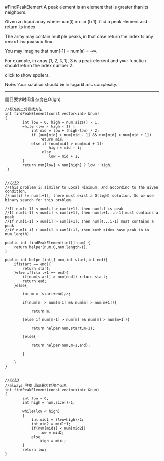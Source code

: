 #FindPeakElement
A peak element is an element that is greater than its neighbors.

Given an input array where num[i] ≠ num[i+1], find a peak element and return its index.

The array may contain multiple peaks, in that case return the index to any one of the peaks is fine.

You may imagine that num[-1] = num[n] = -∞.

For example, in array [1, 2, 3, 1], 3 is a peak element and your function should return the index number 2.

click to show spoilers.

Note:
Your solution should be in logarithmic complexity.


---

题目要求时间复杂度在O(lgn)


```
//标准的二分查找方法
int findPeakElement(const vector<int> &num)
{
        int low = 0, high = num.size() - 1;
        while (low < high - 1) {
            int mid = low + (high-low) / 2;
            if (num[mid] > num[mid - 1] && num[mid] > num[mid + 1]) 
                return mid;
            else if (num[mid] > num[mid + 1]) 
                    high = mid - 1;
                 else 
                    low = mid + 1;    
        }
        return num[low] > num[high] ? low : high;
 }


//方法2
//This problem is similar to Local Minimum. And according to the given condition, 
//num[i] != num[i+1], there must exist a O(logN) solution. So we use binary search for this problem.

//If num[i-1] < num[i] > num[i+1], then num[i] is peak
//If num[i-1] < num[i] < num[i+1], then num[i+1...n-1] must contains a peak
//If num[i-1] > num[i] > num[i+1], then num[0...i-1] must contains a peak
//If num[i-1] > num[i] < num[i+1], then both sides have peak (n is num.length)

public int findPeakElement(int[] num) {    
    return helper(num,0,num.length-1);
}

public int helper(int[] num,int start,int end){
    if(start == end){
        return start;
    }else if(start+1 == end){
        if(num[start] > num[end]) return start;
        return end;
    }else{

        int m = (start+end)/2;

        if(num[m] > num[m-1] && num[m] > num[m+1]){

            return m;

        }else if(num[m-1] > num[m] && num[m] > num[m+1]){

            return helper(num,start,m-1);

        }else{

            return helper(num,m+1,end);

        }

    }
}


//方法3
//always 寻找 局部最大的那个元素
int findPeakElement(const vector<int> &num)
{
        int low = 0;
        int high = num.size()-1;
        
        while(low < high)
        {
            int mid1 = (low+high)/2;
            int mid2 = mid1+1;
            if(num[mid1] < num[mid2])
                low = mid2;
            else
                high = mid1;
        }
        return low;
}
```